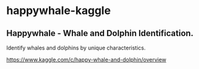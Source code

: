 # happywhale-kaggle
## Happywhale - Whale and Dolphin Identification. 
Identify whales and dolphins by unique characteristics. 

https://www.kaggle.com/c/happy-whale-and-dolphin/overview
